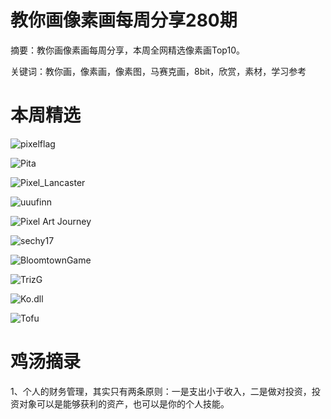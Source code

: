 # 教你画像素画每周分享280期


  摘要：教你画像素画每周分享，本周全网精选像素画Top10。

  关键词：教你画，像素画，像素图，马赛克画，8bit，欣赏，素材，学习参考

# 本周精选

![pixelflag](https://pbs.twimg.com/media/GJ6MWrbbAAAr55Y?format=png&name=medium)

![Pita](https://pbs.twimg.com/media/GJ3RrUnaEAAZ18U?format=png&name=small)

![Pixel_Lancaster](https://pbs.twimg.com/media/GJ13JjjbQAAGKz3?format=jpg&name=medium)

![uuufinn](https://pbs.twimg.com/media/GJ6LTKvaQAARiKA?format=jpg&name=medium)

![Pixel Art Journey](https://pbs.twimg.com/media/GJ2rlE_WoAAN-XO?format=png&name=medium)

![sechy17](https://pbs.twimg.com/media/GJwKoErb0AAxF1d?format=png&name=medium)

![BloomtownGame](https://pbs.twimg.com/media/GIo-aeKW4AE7IS7?format=jpg&name=900x900)

![TrizG](https://pbs.twimg.com/media/GJ2UXnWa0AAB4yQ?format=png&name=medium)

![Ko.dll](https://pbs.twimg.com/media/GJ4YQaPWwAAef-2?format=png&name=medium)

![Tofu](https://pbs.twimg.com/media/GJ3uTdOWUAEV9LK?format=png&name=medium)



# 鸡汤摘录

1、个人的财务管理，其实只有两条原则：一是支出小于收入，二是做对投资，投资对象可以是能够获利的资产，也可以是你的个人技能。